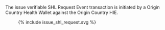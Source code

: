 The issue verifiable SHL Request Event transaction is initiated by a Origin Country Health Wallet against the Origin Country HIE.


<figure>
{% include issue_shl_request.svg %}
</figure>